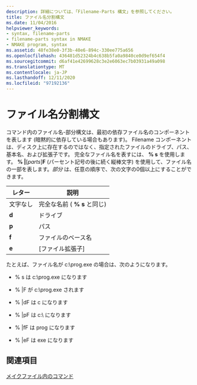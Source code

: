 ```yaml
---
description: 詳細については、「Filename-Parts 構文」を参照してください。
title: ファイル名分割構文
ms.date: 11/04/2016
helpviewer_keywords:
- syntax, filename-parts
- filename-parts syntax in NMAKE
- NMAKE program, syntax
ms.assetid: 48fe38e0-3f3b-40e6-894c-330ee775a656
ms.openlocfilehash: 436481d52324b4c638b5fa0a9840ce0d9ef654f4
ms.sourcegitcommit: d6af41e42699628c3e2e6063ec7b03931a49a098
ms.translationtype: MT
ms.contentlocale: ja-JP
ms.lasthandoff: 12/11/2020
ms.locfileid: "97192136"
---
```

# <a name="filename-parts-syntax"></a>ファイル名分割構文

コマンド内のファイル名-部分構文は、最初の依存ファイル名のコンポーネントを表します (暗黙的に依存している場合もあります)。 Filename コンポーネントは、ディスク上に存在するのではなく、指定されたファイルのドライブ、パス、基本名、および拡張子です。 完全なファイル名を表すには、 **% s** を使用します。 **% &#124;**[*parts*]**F** (パーセント記号の後に続く縦棒文字) を使用して、ファイル名の一部を表します。*部分* は、任意の順序で、次の文字の0個以上にすることができます。

|レター|説明|
|------------|-----------------|
|文字なし|完全な名前 ( **% s** と同じ)|
|**d**|ドライブ|
|**p**|パス|
|**f**|ファイルのベース名|
|**e**|[ファイル拡張子]|

たとえば、ファイル名が c:\prog.exe の場合は、次のようになります。

- % s は c:\prog.exe になります

- % &#124;F が c:\prog.exe されます

- % &#124;dF は c になります

- % &#124;pF は c:\ になります

- % &#124;fF は prog になります

- % &#124;eF は exe になります

## <a name="see-also"></a>関連項目

[メイクファイル内のコマンド](commands-in-a-makefile.md)
